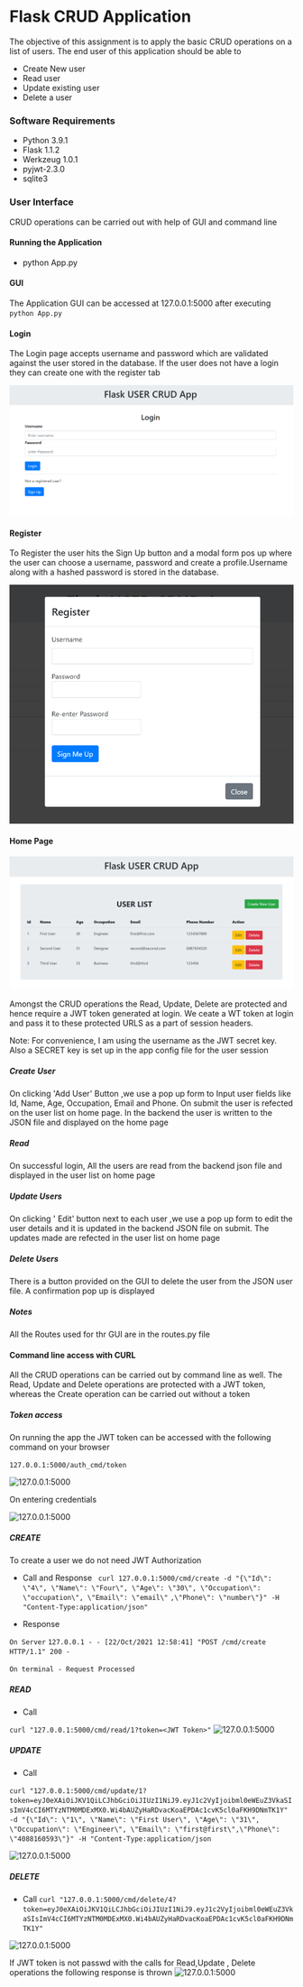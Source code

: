 # Flask CRUD Application
The objective of this assignment is to apply the basic CRUD operations on a list of users.
The end user of this application should be able to 
- Create New user
- Read user
- Update existing user
- Delete a user

### Software Requirements
- Python 3.9.1
- Flask 1.1.2
- Werkzeug 1.0.1
- pyjwt-2.3.0
- sqlite3

### User Interface
CRUD operations can be carried out with help of GUI and command line

#### Running the Application

- python App.py

#### GUI
The Application GUI can be accessed at 127.0.0.1:5000 after executing ```python App.py```

#### Login
The Login page accepts username and password which are validated against the user stored in the database. If the user 
does not have a login they can create one with the register tab

![127.0.0.1:5000](images/login.PNG)

#### Register
To Register the user hits the Sign Up button and a modal form pos up where the user can choose a username, password and 
create a profile.Username along with a hashed password is stored in the database.

![127.0.0.1:5000](images/signup.PNG)

#### Home Page

![127.0.0.1:5000](images/home.PNG)

Amongst the CRUD operations the Read, Update, Delete are protected and hence require a JWT token generated at login. 
We ceate a WT token at login and pass it to these protected URLS as a part of session headers.

Note: For convenience, I am using the username as the JWT secret key. Also a SECRET key is set up in the app config file
for the user session   

##### Create User
On clicking 'Add User' Button ,we use a pop up form to Input user fields like Id, Name, Age, Occupation, Email and Phone. 
On submit the user is refected on the user list on home page. In the backend the user is  written to the JSON file 
and displayed on the home page

##### Read 
On successful login, 
All the users are read from the backend json file and displayed in the user list on home page

##### Update Users
On clicking ' Edit' button next to each user ,we use a pop up form to edit the user details and it is updated in the 
backend JSON file on submit. The updates made are refected in the user list on home page

##### Delete Users
There is a button provided on the GUI to delete the user from the JSON user file. A confirmation pop up is displayed

##### Notes
All the Routes used for thr GUI are in the routes.py file

#### Command line access with CURL

All the CRUD operations can be carried out by command line as well.
The Read, Update and Delete operations are protected with a JWT token, whereas the Create operation can be carried out 
without a token

##### Token access
On running the app the JWT token can be accessed with the following command on your browser

```127.0.0.1:5000/auth_cmd/token```

![127.0.0.1:5000](images/authorize.PNG)

On entering credentials

![127.0.0.1:5000](images/token.PNG)

##### CREATE
To create a user we do not need JWT Authorization

- Call and Response
``` curl 127.0.0.1:5000/cmd/create -d "{\"Id\": \"4\", \"Name\": \"Four\", \"Age\": \"30\", \"Occupation\": \"occupation\", \"Email\": \"email\"```
```,\"Phone\": \"number\"}" -H "Content-Type:application/json"```

- Response

``` On Server ```
```127.0.0.1 - - [22/Oct/2021 12:58:41] "POST /cmd/create HTTP/1.1" 200 -```

```On terminal - Request Processed```

##### READ
- Call

``` curl "127.0.0.1:5000/cmd/read/1?token=<JWT Token>" ```
![127.0.0.1:5000](images/read.PNG)

##### UPDATE
- Call

```curl "127.0.0.1:5000/cmd/update/1?token=eyJ0eXAiOiJKV1QiLCJhbGciOiJIUzI1NiJ9.eyJ1c2VyIjoibml0eWEuZ3VkaSIsImV4cCI6MTYzNTM0MDExMX0.Wi4bAUZyHaRDvacKoaEPDAc1cvK5cl0aFKH9DNmTK1Y"  -d "{\"Id\": \"1\", \"Name\": \"First User\", \"Age\": \"31\", \"Occupation\": \"Engineer\", \"Email\": \"first@first\",\"Phone\": \"4088160593\"}" -H "Content-Type:application/json```

![127.0.0.1:5000](images/update.PNG)

##### DELETE
- Call
```curl "127.0.0.1:5000/cmd/delete/4?token=eyJ0eXAiOiJKV1QiLCJhbGciOiJIUzI1NiJ9.eyJ1c2VyIjoibml0eWEuZ3VkaSIsImV4cCI6MTYzNTM0MDExMX0.Wi4bAUZyHaRDvacKoaEPDAc1cvK5cl0aFKH9DNmTK1Y" ```

![127.0.0.1:5000](images/delete.PNG)



If JWT token is not passwd with the calls for Read,Update , Delete operations the following response is thrown
![127.0.0.1:5000](images/tokenmiss.PNG)

